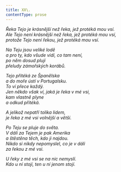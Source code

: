 ```yaml
---
title: XX\.
contentType: prose
---
```


_Řeka Tejo je krásnější než řeka, jež protéká mou vsí.  
Ale Tejo není krásnější než řeka, jež protéká mou vsí,  
protože Tejo není řekou, jež protéká mou vsí._

_Na Teju jsou veliké lodě  
a pro ty, kdo všude vidí, co tam není,  
po něm dosud plují  
přeludy zámořských korábů._

_Tejo přitéká ze Španělska  
a do moře ústí v Portugalsku.  
To ví přece každý.  
Jen někdo však ví, jaká je řeka v mé vsi,  
kam vlastně plyne  
a odkud přitéká._

_A jelikož nepatří tolika lidem,  
je řeka z mé vsi volnější a větší._

_Po Teju se pluje do světa.  
V dáli za Tejem je pak Amerika  
a štěstěna těch, kdo ji najdou.  
Nikdo si nikdy nepomyslel, co je v dáli  
za řekou z mé vsi._

_U řeky z mé vsi se na nic nemyslí.  
Kdo u ní stojí, ten u ní jenom stojí._
